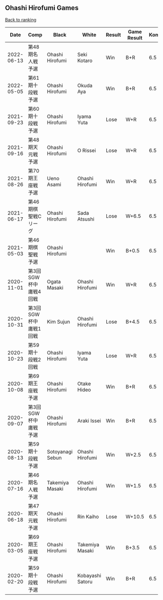 ## Ohashi Hirofumi Games

[Back to ranking](../../index.md)




| **Date** | **Comp** | **Black** | **White** | **Result** | **Game Result** | **Komi** | **Rating** | **Diff** | 
| --- | --- | --- | --- | --- | --- | --- | --- | --- |
| 2022-06-13 | 第48期名人戦予選 | Ohashi Hirofumi | Seki Kotaro | Win | B+R | 6.5 | 3112 | 501 | 
| 2022-05-05 | 第61期十段戦予選 | Ohashi Hirofumi | Okuda Aya | Win | B+R | 6.5 | 2611 | -111 | 
| 2021-09-23 | 第60期十段戦予選 | Ohashi Hirofumi | Iyama Yuta | Lose | W+R | 6.5 | 2722 | -51 | 
| 2021-09-16 | 第48期天元戦予選 | Ohashi Hirofumi | O Rissei | Lose | W+R | 6.5 | 2773 | -84 | 
| 2021-08-26 | 第70期王座戦予選 | Ueno Asami | Ohashi Hirofumi | Win | W+R | 6.5 | 2857 | 162 | 
| 2021-06-17 | 第46期棋聖戦Cリーグ | Ohashi Hirofumi | Sada Atsushi | Lose | W+6.5 | 6.5 | 2695 | 43 | 
| 2021-05-03 | 第46期棋聖戦予選 | Ohashi Hirofumi |  | Win | B+0.5 | 6.5 | 2652 | -121 | 
| 2020-11-01 | 第3回SGW杯中庸戦4回戦 | Ogata Masaki | Ohashi Hirofumi | Win | W+R | 6.5 | 2773 | 72 | 
| 2020-10-31 | 第3回SGW杯中庸戦1回戦 | Kim Sujun | Ohashi Hirofumi | Lose | B+4.5 | 6.5 | 2701 | -29 | 
| 2020-10-23 | 第59期十段戦2回戦 | Ohashi Hirofumi | Iyama Yuta | Lose | W+R | 6.5 | 2730 | -13 | 
| 2020-10-08 | 第69期王座戦予選 | Ohashi Hirofumi | Otake Hideo | Win | B+R | 6.5 | 2743 | 140 | 
| 2020-09-07 | 第3回SGW杯中庸戦予選 | Ohashi Hirofumi | Araki Issei | Win | B+R | 6.5 | 2603 | -16 | 
| 2020-08-13 | 第59期十段戦予選 | Sotoyanagi Sebun | Ohashi Hirofumi | Win | W+2.5 | 6.5 | 2619 | 185 | 
| 2020-07-16 | 第46期名人戦予選 | Takemiya Masaki | Ohashi Hirofumi | Win | W+1.5 | 6.5 | 2434 | 457 | 
| 2020-06-18 | 第47期天元戦予選 | Ohashi Hirofumi | Rin Kaiho | Lose | W+10.5 | 6.5 | 1977 | -618 | 
| 2020-03-05 | 第69期王座戦予選 | Ohashi Hirofumi | Takemiya Masaki | Win | B+3.5 | 6.5 | 2595 | 149 | 
| 2020-02-20 | 第59期十段戦予選 | Ohashi Hirofumi | Kobayashi Satoru | Win | B+R | 6.5 | 2446 | missing |




